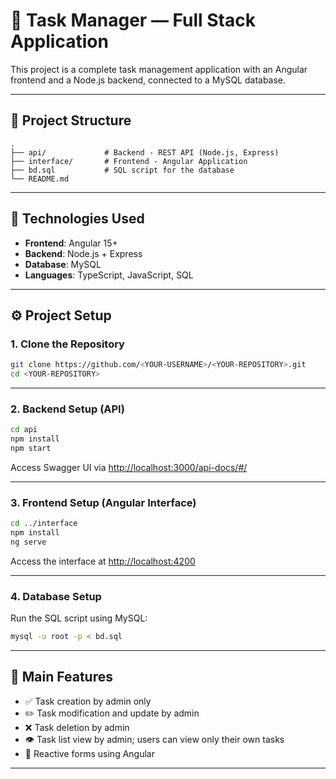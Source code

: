 # 📌 Task Manager — Full Stack Application

This project is a complete task management application with an Angular frontend and a Node.js backend, connected to a MySQL database.

---

## 📁 Project Structure

```
.
├── api/             # Backend - REST API (Node.js, Express)
├── interface/       # Frontend - Angular Application
├── bd.sql           # SQL script for the database
└── README.md
```

---

## 🧰 Technologies Used

- **Frontend**: Angular 15+
- **Backend**: Node.js + Express
- **Database**: MySQL
- **Languages**: TypeScript, JavaScript, SQL

---

## ⚙️ Project Setup

### 1. Clone the Repository

```bash
git clone https://github.com/<YOUR-USERNAME>/<YOUR-REPOSITORY>.git
cd <YOUR-REPOSITORY>
```

---

### 2. Backend Setup (API)

```bash
cd api
npm install
npm start
```
Access Swagger UI via [http://localhost:3000/api-docs/#/](http://localhost:3000/api-docs/#/)

---

### 3. Frontend Setup (Angular Interface)

```bash
cd ../interface
npm install
ng serve
```

Access the interface at [http://localhost:4200](http://localhost:4200)

---

### 4. Database Setup

Run the SQL script using MySQL:

```bash
mysql -u root -p < bd.sql
```

---

## 🚀 Main Features

- ✅ Task creation by admin only
- ✏️ Task modification and update by admin
- ❌ Task deletion by admin
- 👁️ Task list view by admin; users can view only their own tasks
- 🔄 Reactive forms using Angular

---
